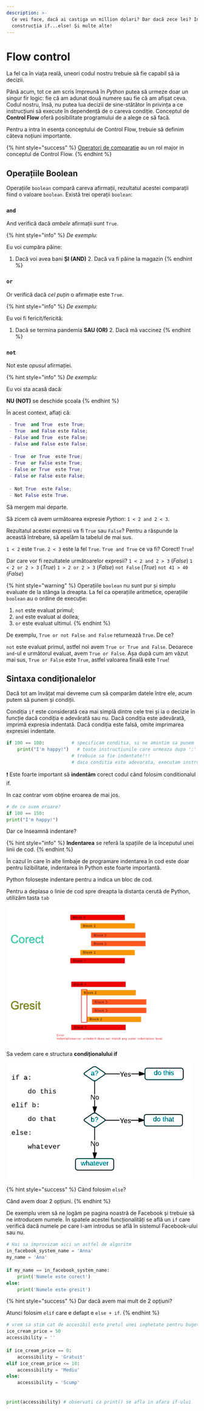 ```yaml
---
description: >-
  Ce vei face, dacă ai castiga un million dolari? Dar dacă zece lei? Introducem
  construcția if...else! Și multe alte!
---
```


# Flow control

La fel ca în viața reală, uneori codul nostru trebuie să fie capabil să ia decizii.

Până acum, tot ce am scris împreună în _Python_ putea să urmeze doar un singur fir logic: fie că am adunat două numere sau fie că am afișat ceva. Codul nostru, însă, nu putea lua decizii de sine-stătător în privința a ce instrucțiuni să execute în dependență de o careva condiție. Conceptul de **Control Flow** oferă posibilitate programului de a alege ce să facă.

Pentru a intra în esența conceptului de Control Flow, trebuie să definim câteva noțiuni importante.

{% hint style="success" %}
[Operatori de comparatie](operatori.md#comparatoarele) au un rol major in conceptul de Control Flow.
{% endhint %}

## **Operațiile Boolean**

Operațiile `boolean` compară careva afirmații, rezultatul acestei comparații fiind o valoare `boolean`. Există trei operații `boolean`:

### `and`

And verifică dacă _ambele_ afirmații sunt `True`. 

{% hint style="info" %}
_De exemplu:_ 

Eu voi cumpăra pâine: 

1. Dacă voi avea bani  **ȘI \(AND\)**  2. Dacă va fi pâine la magazin
{% endhint %}

### `or`

Or verifică dacă _cel puțin_ o afirmație este `True`.

{% hint style="info" %}
_De exemplu:_ 

Eu voi fi fericit/fericită:

1. Dacă se termina pandemia    **SAU \(OR\)**  2. Dacă mă vaccinez
{% endhint %}

### `not`

Not este _opusul_ afirmației.

{% hint style="info" %}
_De exemplu:_ 

Eu voi sta acasă dacă:

 **NU \(NOT\)**  se deschide școala
{% endhint %}

În acest context, aflați că:

```python
 - True  and True  este True;
 - True  and False este False;
 - False and True  este False;
 - False and False este False;

 - True  or True  este True;
 - True  or False este True;
 - False or True  este True;
 - False or False este False;

 - Not True  este False;
 - Not False este True.
```

Să mergem mai departe.

Să zicem că avem următoarea expresie _Python_: `1 < 2 and 2 < 3`.

Rezultatul acestei expresii va fi `True` sau `False`? Pentru a răspunde la această întrebare, să apelăm la tabelul de mai sus.

`1 < 2` este `True`. `2 < 3` este la fel `True`. `True and True` ce va fi? Corect! `True`!

Dar care vor fi rezultatele următoarelor expresii? `1 < 2 and 2 > 3` \(_False_\) `1 < 2 or 2 > 3` \(_True_\) `1 > 2 or 2 > 3` \(_False_\) `not False` \(_True_\) `not 41 > 40` \(_False_\)

{% hint style="warning" %}
Operațiile `boolean` nu sunt pur și simplu evaluate de la stânga la dreapta. La fel ca operațiile aritmetice, operațiile `boolean` au o ordine de execuție:

1. `not` este evaluat primul;
2. `and` este evaluat al doilea;
3. `or` este evaluat ultimul.
{% endhint %}

De exemplu, `True or not False and False` returnează `True`. De ce?

`not` este evaluat primul, astfel noi avem `True or True and False`. Deoarece `and`-ul e următorul evaluat, avem `True or False`. Așa după cum am văzut mai sus, `True or False` este `True`, astfel valoarea finală este `True`!

## **Sintaxa condiționalelor**

Dacă tot am învățat mai devreme cum să comparăm datele între ele, acum putem să punem și condiții.

Condiția `if` este considerată cea mai simplă dintre cele trei și ia o decizie în funcție dacă condiția e adevărată sau nu. Dacă condiția este adevărată, imprimă expresia indentată. Dacă condiția este falsă, omite imprimarea expresiei indentate. 

```python
if 100 == 100:          # specificam conditia, si ne amintim sa punem ':'
    print("I'm happy!")   # toate instructiunile care urmeaza dupa ':'  
                        # trebuie sa fie indentate!!!
                        # daca conditia este adevarata, executam instructiunea
```

❗ Este foarte important să **indentăm** corect codul când folosim conditionalul if.

In caz contrar vom obține eroarea de mai jos.

```python
# de ce avem eroare?
if 100 == 150:         
print("I'm happy!")
```

Dar ce înseamnă indentare?

{% hint style="info" %}
**Indentarea** se referă la spațiile de la începutul unei linii de cod.
{% endhint %}

În cazul în care în alte limbaje de programare indentarea în cod este doar pentru lizibilitate, indentarea în Python este foarte importantă.

Python folosește indentare pentru a indica un bloc de cod.

Pentru a deplasa o linie de cod spre dreapta la distanța cerută de Python, utilizăm tasta `tab`

![](../.gitbook/assets/c1_2.png)

 Sa vedem care e structura **condiționalului if**

![](../.gitbook/assets/c1_3.png)

{% hint style="success" %}
Când folosim `else`?

Când avem doar 2 opțiuni.
{% endhint %}

De exemplu vrem să ne logăm pe pagina noastră de Facebook și trebuie să ne introducem numele. În spatele acestei funcționalități se află un `if` care verifică dacă numele pe care l-am introdus se află în sistemul Facebook-ului sau nu.

```python
# Hai sa improvizam aici un astfel de algoritm
in_facebook_system_name = 'Anna'
my_name = 'Ana'

if my_name == in_facebook_system_name:
    print('Numele este corect')
else:
    print('Numele este gresit')
```

{% hint style="success" %}
Dar dacă avem mai mult de 2 opțiuni?

Atunci folosim `elif` care e defapt e `else + if`.
{% endhint %}

```python
# vrem sa stim cat de accesibil este pretul unei inghetate pentru bugetul nostru
ice_cream_price = 50
accessibility = ''

if ice_cream_price == 0:
    accessibility = 'Gratuit'
elif ice_cream_price <= 10:
    accessibility = 'Mediu'
else:
    accessibility = 'Scump'
 

print(accessibility) # observati ca print() se afla in afara if-ului
```

